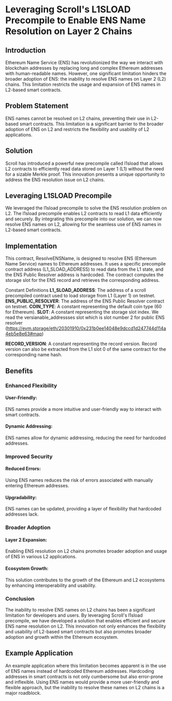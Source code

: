 # Leveraging Scroll's L1SLOAD Precompile to Enable ENS Name Resolution on Layer 2 Chains
## Introduction
Ethereum Name Service (ENS) has revolutionized the way we interact with blockchain addresses by replacing long and complex Ethereum addresses with human-readable names. However, one significant limitation hinders the broader adoption of ENS: the inability to resolve ENS names on Layer 2 (L2) chains. This limitation restricts the usage and expansion of ENS names in L2-based smart contracts.

## Problem Statement
ENS names cannot be resolved on L2 chains, preventing their use in L2-based smart contracts. This limitation is a significant barrier to the broader adoption of ENS on L2 and restricts the flexibility and usability of L2 applications.

## Solution
Scroll has introduced a powerful new precompile called l1sload that allows L2 contracts to efficiently read data stored on Layer 1 (L1) without the need for a sizable Merkle proof. This innovation presents a unique opportunity to address the ENS resolution issue on L2 chains.

## Leveraging L1SLOAD Precompile
We leveraged the l1sload precompile to solve the ENS resolution problem on L2. The l1sload precompile enables L2 contracts to read L1 data efficiently and securely. By integrating this precompile into our solution, we can now resolve ENS names on L2, allowing for the seamless use of ENS names in L2-based smart contracts.

## Implementation
This contract, ResolveENSName, is designed to resolve ENS (Ethereum Name Service) names to Ethereum addresses. It uses a specific precompile contract address (L1_SLOAD_ADDRESS) to read data from the L1 state, and the ENS Public Resolver address is hardcoded. The contract computes the storage slot for the ENS record and retrieves the corresponding address.

Constant Definitions
**L1_SLOAD_ADDRESS**: The address of a scroll precompiled contract used to load storage from L1 (Layer 1) on testnet.
**ENS_PUBLIC_RESOLVER**: The address of the ENS Public Resolver contract on testnet.
**COIN_TYPE**: A constant representing the default coin type (60 for Ethereum). 
**SLOT**: A constant representing the storage slot index. We read the versianable_addressses slot which is slot number 2 for public ENS resolver (https://evm.storage/eth/20301910/0x231b0ee14048e9dccd1d247744d114a4eb5e8e63#map)

**RECORD_VERSION**: A constant representing the record version. Record version can also be extracted from the L1 slot 0 of the same contract for the corresponding name hash.

## Benefits
### Enhanced Flexibility
#### User-Friendly: 
ENS names provide a more intuitive and user-friendly way to interact with smart contracts.
#### Dynamic Addressing: 
ENS names allow for dynamic addressing, reducing the need for hardcoded addresses.

### Improved Security
#### Reduced Errors: 
Using ENS names reduces the risk of errors associated with manually entering Ethereum addresses.
#### Upgradability: 
ENS names can be updated, providing a layer of flexibility that hardcoded addresses lack.

### Broader Adoption
#### Layer 2 Expansion: 
Enabling ENS resolution on L2 chains promotes broader adoption and usage of ENS in various L2 applications.
#### Ecosystem Growth: 
This solution contributes to the growth of the Ethereum and L2 ecosystems by enhancing interoperability and usability.

### Conclusion
The inability to resolve ENS names on L2 chains has been a significant limitation for developers and users. By leveraging Scroll's l1sload precompile, we have developed a solution that enables efficient and secure ENS name resolution on L2. This innovation not only enhances the flexibility and usability of L2-based smart contracts but also promotes broader adoption and growth within the Ethereum ecosystem.

## Example Application
An example application where this limitation becomes apparent is in the use of ENS names instead of hardcoded Ethereum addresses. Hardcoding addresses in smart contracts is not only cumbersome but also error-prone and inflexible. Using ENS names would provide a more user-friendly and flexible approach, but the inability to resolve these names on L2 chains is a major roadblock.


